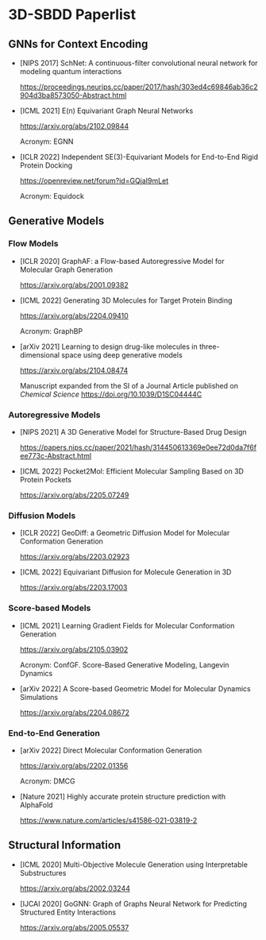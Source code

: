 # 3D-SBDD Paperlist

## GNNs for Context Encoding

- [NIPS 2017] SchNet: A continuous-filter convolutional neural network for modeling quantum interactions

  https://proceedings.neurips.cc/paper/2017/hash/303ed4c69846ab36c2904d3ba8573050-Abstract.html

- [ICML 2021] E(n) Equivariant Graph Neural Networks

  https://arxiv.org/abs/2102.09844

  Acronym: EGNN

- [ICLR 2022] Independent SE(3)-Equivariant Models for End-to-End Rigid Protein Docking

  https://openreview.net/forum?id=GQjaI9mLet

  Acronym: Equidock

## Generative Models

### Flow Models

- [ICLR 2020] GraphAF: a Flow-based Autoregressive Model for Molecular Graph Generation

  https://arxiv.org/abs/2001.09382

- [ICML 2022] Generating 3D Molecules for Target Protein Binding

	https://arxiv.org/abs/2204.09410
	
	Acronym: GraphBP

- [arXiv 2021] Learning to design drug-like molecules in three-dimensional space using deep generative models

  https://arxiv.org/abs/2104.08474

  Manuscript expanded from the SI of a Journal Article published on *Chemical Science* https://doi.org/10.1039/D1SC04444C

### Autoregressive Models

- [NIPS 2021] A 3D Generative Model for Structure-Based Drug Design

  https://papers.nips.cc/paper/2021/hash/314450613369e0ee72d0da7f6fee773c-Abstract.html

- [ICML 2022] Pocket2Mol: Efficient Molecular Sampling Based on 3D Protein Pockets

  https://arxiv.org/abs/2205.07249

### Diffusion Models

- [ICLR 2022] GeoDiff: a Geometric Diffusion Model for Molecular Conformation Generation

  https://arxiv.org/abs/2203.02923

- [ICML 2022] Equivariant Diffusion for Molecule Generation in 3D

  https://arxiv.org/abs/2203.17003

### Score-based Models

- [ICML 2021] Learning Gradient Fields for Molecular Conformation Generation

  https://arxiv.org/abs/2105.03902

  Acronym: ConfGF. Score-Based Generative Modeling, Langevin Dynamics

- [arXiv 2022] A Score-based Geometric Model for Molecular Dynamics Simulations

  https://arxiv.org/abs/2204.08672

### End-to-End Generation

- [arXiv 2022] Direct Molecular Conformation Generation

  https://arxiv.org/abs/2202.01356

  Acronym: DMCG

- [Nature 2021] Highly accurate protein structure prediction with AlphaFold

  https://www.nature.com/articles/s41586-021-03819-2

## Structural Information

- [ICML 2020] Multi-Objective Molecule Generation using Interpretable Substructures

  https://arxiv.org/abs/2002.03244

- [IJCAI 2020] GoGNN: Graph of Graphs Neural Network for Predicting Structured Entity Interactions

  https://arxiv.org/abs/2005.05537
